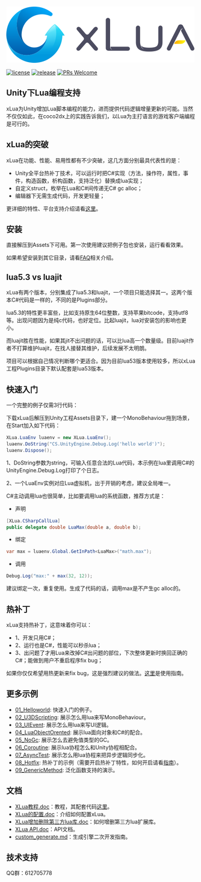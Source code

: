 ![](Assets/XLua/Doc/xLua.png)

[![license](https://img.shields.io/badge/license-MIT-blue.png)](https://github.com/Tencent/xLua/blob/master/LICENSE.TXT)
[![release](https://img.shields.io/badge/release-v2.1.5-blue.png)](https://github.com/Tencent/xLua/releases)
[![PRs Welcome](https://img.shields.io/badge/PRs-welcome-blue.png)](https://github.com/Tencent/xLua/pulls)

## Unity下Lua编程支持

xLua为Unity增加Lua脚本编程的能力，进而提供代码逻辑增量更新的可能。当然不仅仅如此，在coco2dx上的实践告诉我们，以Lua为主打语言的游戏客户端编程是可行的。

## xLua的突破

xLua在功能、性能、易用性都有不少突破，这几方面分别最具代表性的是：

* Unity全平台热补丁技术，可以运行时把C#实现（方法，操作符，属性，事件，构造函数，析构函数，支持泛化）替换成lua实现；
* 自定义struct，枚举在Lua和C#间传递无C# gc alloc；
* 编辑器下无需生成代码，开发更轻量；

更详细的特性、平台支持介绍请看[这里](Assets/XLua/Doc/features.md)。

## 安装

直接解压到Assets下可用。第一次使用建议把例子包也安装，运行看看效果。

如果希望安装到其它目录，请看[FAQ](Assets/XLua/Doc/faq.md)相关介绍。

## lua5.3 vs luajit

xLua有两个版本，分别集成了lua5.3和luajit，一个项目只能选择其一。这两个版本C#代码是一样的，不同的是Plugins部分。

lua5.3的特性更丰富些，比如支持原生64位整数，支持苹果bitcode，支持utf8等。出现问题因为是纯c代码，也好定位。比起luajit，lua对安装包的影响也更小。

而luajit胜在性能，如果其jit不出问题的话，可以比lua高一个数量级。目前luajit作者不打算维护luajit，在找人接替其维护，后续发展不太明朗。

项目可以根据自己情况判断哪个更适合。因为目前lua53版本使用较多，所以xLua工程Plugins目录下默认配套是lua53版本。

## 快速入门

一个完整的例子仅需3行代码：

下载xLua后解压到Unity工程Assets目录下，建一个MonoBehaviour拖到场景，在Start加入如下代码：

```csharp
XLua.LuaEnv luaenv = new XLua.LuaEnv();
luaenv.DoString("CS.UnityEngine.Debug.Log('hello world')");
luaenv.Dispose();
```

1、DoString参数为string，可输入任意合法的Lua代码，本示例在lua里调用C#的UnityEngine.Debug.Log打印了个日志。

2、一个LuaEnv实例对应Lua虚拟机，出于开销的考虑，建议全局唯一。

C#主动调用lua也很简单，比如要调用lua的系统函数，推荐方式是：

* 声明

```csharp
[XLua.CSharpCallLua]
public delegate double LuaMax(double a, double b);
```

* 绑定

```csharp
var max = luaenv.Global.GetInPath<LuaMax>("math.max");
```

* 调用

```csharp
Debug.Log("max:" + max(32, 12));
```

建议绑定一次，重复使用。生成了代码的话，调用max是不产生gc alloc的。

## 热补丁

xLua支持热补丁，这意味着你可以：

* 1、开发只用C#；
* 2、运行也是C#，性能可以秒杀lua；
* 3、出问题了才用Lua来改掉C#出问题的部位，下次整体更新时换回正确的C#；能做到用户不重启程序fix bug；

如果你仅仅希望用热更新来fix bug，这是强烈建议的做法。[这里](Assets/XLua/Doc/hotfix.md)是使用指南。

## 更多示例

* [01_Helloworld](Assets/XLua/Examples/01_Helloworld/): 快速入门的例子。
* [02_U3DScripting](Assets/XLua/Examples/02_U3DScripting/): 展示怎么用lua来写MonoBehaviour。
* [03_UIEvent](Assets/XLua/Examples/03_UIEvent/): 展示怎么用lua来写UI逻辑。
* [04_LuaObjectOrented](Assets/XLua/Examples/04_LuaObjectOrented/): 展示lua面向对象和C#的配合。
* [05_NoGc](Assets/XLua/Examples/05_NoGc/): 展示怎么去避免值类型的GC。
* [06_Coroutine](Assets/XLua/Examples/06_Coroutine/): 展示lua协程怎么和Unity协程相配合。
* [07_AsyncTest](Assets/XLua/Examples/07_AsyncTest/): 展示怎么用lua协程来把异步逻辑同步化。
* [08_Hotfix](Assets/XLua/Examples/08_Hotfix/): 热补丁的示例（需要开启热补丁特性，如何开启请看[指南](Assets/XLua/Doc/hotfix.md)）。
* [09_GenericMethod](Assets/XLua/Examples/09_GenericMethod/): 泛化函数支持的演示。
 
## 文档

* [XLua教程.doc](Assets/XLua/Doc/XLua教程.doc)：教程，其配套代码[这里](Assets/XLua/Tutorial/)。
* [XLua的配置.doc](Assets/XLua/Doc/XLua的配置.doc)：介绍如何配置xLua。
* [XLua增加删除第三方lua库.doc](Assets/XLua/Doc/XLua增加删除第三方lua库.doc)：如何增删第三方lua扩展库。
* [XLua API.doc](Assets/XLua/Doc/XLua_API.doc)：API文档。
* [custom_generate.md](Assets/XLua/Doc/custom_generate.md)：生成引擎二次开发指南。

## 技术支持

QQ群：612705778


